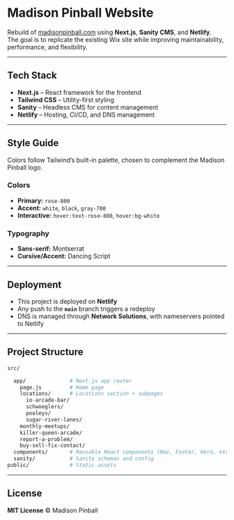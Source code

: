 # Madison Pinball Website

Rebuild of [madisonpinball.com](https://www.madisonpinball.com/) using **Next.js**, **Sanity CMS**, and **Netlify**.  
The goal is to replicate the existing Wix site while improving maintainability, performance, and flexibility.

---

## Tech Stack

- **Next.js** – React framework for the frontend  
- **Tailwind CSS** – Utility-first styling  
- **Sanity** – Headless CMS for content management  
- **Netlify** – Hosting, CI/CD, and DNS management  

---

## Style Guide

Colors follow Tailwind’s built-in palette, chosen to complement the Madison Pinball logo.

### Colors
- **Primary:** `rose-800`
- **Accent:** `white`, `black`, `gray-700`
- **Interactive:** `hover:text-rose-800`, `hover:bg-white`

### Typography
- **Sans-serif:** Montserrat
- **Cursive/Accent:** Dancing Script

---

## Deployment

- This project is deployed on **Netlify**
- Any push to the **`main`** branch triggers a redeploy
- DNS is managed through **Network Solutions**, with nameservers pointed to Netlify

---

## Project Structure

```bash
src/

  app/              # Next.js app router
    page.js         # Home page
    locations/      # Locations section + subpages
      io-arcade-bar/
      schwoeglers/
      pooleys/
      sugar-river-lanes/
    monthly-meetups/
    killer-queen-arcade/
    report-a-problem/
    buy-sell-fix-contact/
  components/       # Reusable React components (Nav, Footer, Hero, etc.)
  sanity/           # Sanity schemas and config
public/             # Static assets
```
---

## License

**MIT License** © Madison Pinball




